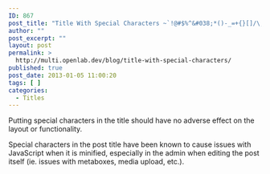 ```yaml
---
ID: 867
post_title: "Title With Special Characters ~`!@#$%^&#038;*()-_=+{}[]/\;:'&#8220;?,.>"
author: ""
post_excerpt: ""
layout: post
permalink: >
  http://multi.openlab.dev/blog/title-with-special-characters/
published: true
post_date: 2013-01-05 11:00:20
tags: [ ]
categories:
  - Titles
---
```

Putting special characters in the title should have no adverse effect on the layout or functionality.

Special characters in the post title have been known to cause issues with JavaScript when it is minified, especially in the admin when editing the post itself (ie. issues with metaboxes, media upload, etc.).